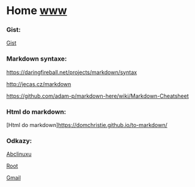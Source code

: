 
<script async src="https://gist.github.com/bedjan/4d012486ec919966b50ef4fd615b071a.js" charset="utf-8">aaa</script>



# Home [www](https://docs.google.com/document/d/1HHX6lUrBitA7MKG9I4NhMNbLqz6P9LDxsYvNWeiaeWo/edit?usp=sharing)

### Gist:

[Gist](https://gist.github.com/bedjan)

### Markdown syntaxe:

https://daringfireball.net/projects/markdown/syntax

http://jecas.cz/markdown

https://github.com/adam-p/markdown-here/wiki/Markdown-Cheatsheet

### Html do markdown:

[Html do markdown]https://domchristie.github.io/to-markdown/

### Odkazy:

[Abclinuxu](http://www.abclinuxu.cz/)

[Root](https://www.root.cz/)

[Gmail](https://accounts.google.com/signin/v2/sl/pwd?service=mail&passive=true&rm=false&continue=https%3A%2F%2Fmail.google.com%2Fmail%2F&ss=1&scc=1&ltmpl=default&ltmplcache=2&emr=1&osid=1&flowName=GlifWebSignIn&flowEntry=ServiceLogin)
